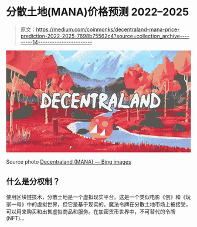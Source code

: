 # 分散土地(MANA)价格预测 2022–2025

> 原文：<https://medium.com/coinmonks/decentraland-mana-price-prediction-2022-2025-7698b75562c4?source=collection_archive---------14----------------------->

![](img/1e7ec6b761d9c6220c60ca3bc01665d4.png)

Source photo [Decentraland (MANA) — Bing images](https://www.bing.com/images/search?view=detailV2&ccid=KAWrBwwr&id=B6FB3C1D64A28CD0010B427C57A7AECE0E806219&thid=OIP.KAWrBwwrqQyP0SBt1bRKLwHaEF&mediaurl=https%3a%2f%2fwww.comocompraracciones.es%2fwp-content%2fuploads%2f2021%2f05%2fInvertir-en-Decentraland-MANA-Todo-lo-que-necesita-saber.jpg&cdnurl=https%3a%2f%2fth.bing.com%2fth%2fid%2fR.2805ab070c2ba90c8fd1206dd5b44a2f%3frik%3dGWKADs6up1d8Qg%26pid%3dImgRaw%26r%3d0&exph=500&expw=907&q=Decentraland+(MANA)&simid=608035780254376198&FORM=IRPRST&ck=27D5C6598DDA8F3343B1BC177E445372&selectedIndex=2&ajaxhist=0&ajaxserp=0)

## 什么是分权制？

使用区块链技术，分散土地是一个虚拟现实平台。这是一个类似电影《创》和《玩家一号》中的虚拟世界，但它是基于现实的。魔法令牌在分散土地市场上被接受，可以用来购买和出售虚拟商品和服务。在加密货币世界中，不可替代的令牌(NFT)…